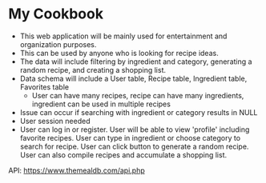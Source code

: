 # My Cookbook

- This web application will be mainly used for entertainment and organization purposes.
- This can be used by anyone who is looking for recipe ideas.
- The data will include filtering by ingredient and category, generating a random recipe, and creating a shopping list. 
- Data schema will include a User table, Recipe table, Ingredient table, Favorites table
  - User can have many recipes, recipe can have many ingredients, ingredient can be used in multiple recipes
- Issue can occur if searching with ingredient or category results in NULL
- User session needed
- User can log in or register. User will be able to view 'profile' including favorite recipes. User can type in ingredient or choose category to search for recipe. User can click button to generate a random recipe. User can also compile recipes and accumulate a shopping list. 

API: https://www.themealdb.com/api.php
